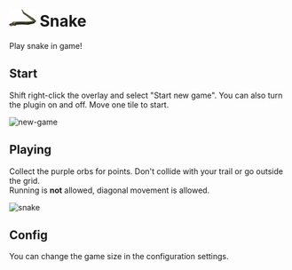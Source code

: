 # ![Snake](icon.png) Snake
Play snake in game!

## Start
Shift right-click the overlay and select "Start new game". You can also turn the plugin on and off. Move one tile to start.

![new-game](https://user-images.githubusercontent.com/63048736/154128332-f0d52e92-2ec2-4714-b5d1-96f6bad238e7.png)

## Playing
Collect the purple orbs for points. Don't collide with your trail or go outside the grid.  
Running is **not** allowed, diagonal movement is allowed.

![snake](https://user-images.githubusercontent.com/63048736/154091535-ce9c53c5-b95a-411e-b7f7-10a8dbf55fa7.gif)

## Config
You can change the game size in the configuration settings.
